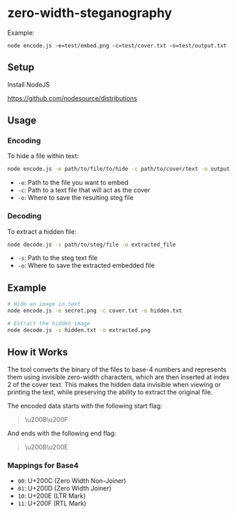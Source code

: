 # zero-width-steganography

Example:
```shell
node encode.js -e=test/embed.png -c=test/cover.txt -o=test/output.txt
```

## Setup
Install NodeJS

https://github.com/nodesource/distributions

## Usage

### Encoding
To hide a file within text:
```bash
node encode.js -e path/to/file/to/hide -c path/to/cover/text -o output.txt
```

- `-e`: Path to the file you want to embed
- `-c`: Path to a text file that will act as the cover
- `-o`: Where to save the resulting steg file

### Decoding
To extract a hidden file:
```bash
node decode.js -s path/to/steg/file -o extracted_file
```

- `-s`: Path to the steg text file
- `-o`: Where to save the extracted embedded file

## Example

```bash
# Hide an image in text
node encode.js -e secret.png -c cover.txt -o hidden.txt

# Extract the hidden image
node decode.js -s hidden.txt -o extracted.png
```

## How it Works

The tool converts the binary of the files to base-4 numbers and represents them using invisible zero-width characters, which are then inserted at index 2 of the cover text. 
This makes the hidden data invisible when viewing or printing the text, while preserving the ability to extract the original file.

The encoded data starts with the following start flag:
>\u200B\u200F

And ends with the following end flag:
>\u200B\u200E

### Mappings for Base4
- `00`: U+200C (Zero Width Non-Joiner)
- `01`: U+200D (Zero Width Joiner)
- `10`: U+200E (LTR Mark)
- `11`: U+200F (RTL Mark)

